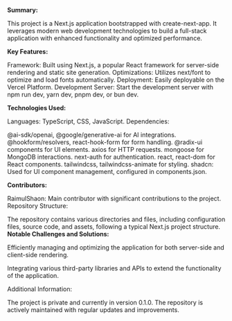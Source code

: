 **Summary:**

This project is a Next.js application bootstrapped with create-next-app. It leverages modern web development technologies to build a full-stack application with enhanced functionality and optimized performance.

**Key Features:**

Framework: Built using Next.js, a popular React framework for server-side rendering and static site generation.
Optimizations: Utilizes next/font to optimize and load fonts automatically.
Deployment: Easily deployable on the Vercel Platform.
Development Server: Start the development server with npm run dev, yarn dev, pnpm dev, or bun dev.

**Technologies Used:**

Languages: TypeScript, CSS, JavaScript.
Dependencies:

@ai-sdk/openai, @google/generative-ai for AI integrations.
@hookform/resolvers, react-hook-form for form handling.
@radix-ui components for UI elements.
axios for HTTP requests.
mongoose for MongoDB interactions.
next-auth for authentication.
react, react-dom for React components.
tailwindcss, tailwindcss-animate for styling.
shadcn: Used for UI component management, configured in components.json.

**Contributors:**

RaimulShaon: Main contributor with significant contributions to the project.
Repository Structure:

The repository contains various directories and files, including configuration files, source code, and assets, following a typical Next.js project structure.
**Notable Challenges and Solutions:**

Efficiently managing and optimizing the application for both server-side and client-side rendering.

Integrating various third-party libraries and APIs to extend the functionality of the application.

Additional Information:

The project is private and currently in version 0.1.0.
The repository is actively maintained with regular updates and improvements.
